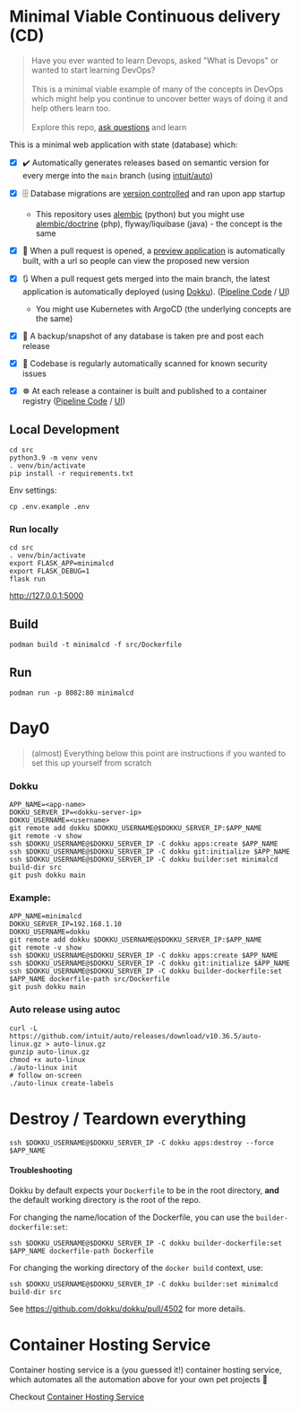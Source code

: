 # Minimal Viable Continuous delivery (CD)

> Have you ever wanted to learn Devops, asked "What is Devops" or wanted to start learning DevOps?<br /><br />
This is a minimal viable example of many of the concepts in DevOps which might help you continue to uncover better ways of doing it and help others learn too. <br /><br />Explore this repo, [ask questions](https://github.com/KarmaComputing/minimalcd/discussions/20) and learn

This is a minimal web application with state (database) which:

- [x] ✔️ Automatically generates releases based on semantic version for every merge into the `main` branch (using [intuit/auto](https://github.com/intuit/auto))
- [x] 🗄️ Database migrations are [version controlled](https://github.com/KarmaComputing/minimalcd/tree/main/src/migrations/versions) and ran upon app startup
    - This repository uses [alembic](https://alembic.sqlalchemy.org/en/latest/) (python) but you might use [alembic/doctrine](https://github.com/doctrine/migrations) (php), flyway/liquibase (java) - the concept is the same
- [x] 🔎 When a pull request is opened, a [preview application](https://github.com/KarmaComputing/minimalcd/actions/workflows/pr-preview.yml) is automatically built, with a url so people can view the proposed new version
- [x] 🔃 When a pull request gets merged into the main branch, the latest application is automatically deployed (using [Dokku](https://dokku.com/)). ([Pipeline Code](https://github.com/KarmaComputing/minimalcd/actions/workflows/deploy.yml) / [UI](https://github.com/KarmaComputing/minimalcd/actions/workflows/deploy.yml))
    - You might use Kubernetes with ArgoCD (the underlying concepts are the same)
- [x] 💾 A backup/snapshot of any database is taken pre and post each release
- [x] 🚨 Codebase is regularly automatically scanned for known security issues
- [x] ☸️ At each release a container is built and published to a container registry ([Pipeline Code](https://github.com/KarmaComputing/minimalcd/blob/main/.github/workflows/publish-container.yaml) / [UI](https://github.com/KarmaComputing/minimalcd/actions/workflows/publish-container.yaml))



## Local Development
```
cd src
python3.9 -m venv venv
. venv/bin/activate
pip install -r requirements.txt
 ```

Env settings:
```
cp .env.example .env
```

### Run locally
```
cd src
. venv/bin/activate
export FLASK_APP=minimalcd
export FLASK_DEBUG=1
flask run
```
http://127.0.0.1:5000

## Build
```
podman build -t minimalcd -f src/Dockerfile
```

## Run
```
podman run -p 8082:80 minimalcd
```

# Day0

> (almost) Everything below this point are instructions if you wanted to set this up yourself from scratch

### Dokku

```
APP_NAME=<app-name>
DOKKU_SERVER_IP=<dokku-server-ip>
DOKKU_USERNAME=<username>
git remote add dokku $DOKKU_USERNAME@$DOKKU_SERVER_IP:$APP_NAME
git remote -v show
ssh $DOKKU_USERNAME@$DOKKU_SERVER_IP -C dokku apps:create $APP_NAME
ssh $DOKKU_USERNAME@$DOKKU_SERVER_IP -C dokku git:initialize $APP_NAME
ssh $DOKKU_USERNAME@$DOKKU_SERVER_IP -C dokku builder:set minimalcd build-dir src
git push dokku main
```

### Example:
```
APP_NAME=minimalcd
DOKKU_SERVER_IP=192.168.1.10
DOKKU_USERNAME=dokku
git remote add dokku $DOKKU_USERNAME@$DOKKU_SERVER_IP:$APP_NAME
git remote -v show
ssh $DOKKU_USERNAME@$DOKKU_SERVER_IP -C dokku apps:create $APP_NAME
ssh $DOKKU_USERNAME@$DOKKU_SERVER_IP -C dokku git:initialize $APP_NAME
ssh $DOKKU_USERNAME@$DOKKU_SERVER_IP -C dokku builder-dockerfile:set $APP_NAME dockerfile-path src/Dockerfile
git push dokku main
```

### Auto release using autoc

```
curl -L https://github.com/intuit/auto/releases/download/v10.36.5/auto-linux.gz > auto-linux.gz
gunzip auto-linux.gz
chmod +x auto-linux
./auto-linux init
# follow on-screen
./auto-linux create-labels
```

# Destroy / Teardown everything

```
ssh $DOKKU_USERNAME@$DOKKU_SERVER_IP -C dokku apps:destroy --force $APP_NAME
```

#### Troubleshooting

Dokku by default expects your `Dockerfile` to be in the root directory, **and**
the default working directory is the root of the repo.

For changing the name/location of the Dockerfile, you can use the `builder-dockerfile:set`:
```
ssh $DOKKU_USERNAME@$DOKKU_SERVER_IP -C dokku builder-dockerfile:set $APP_NAME dockerfile-path Dockerfile
```
For changing the working directory of the `docker build` context, use:
```
ssh $DOKKU_USERNAME@$DOKKU_SERVER_IP -C dokku builder:set minimalcd build-dir src
```
See https://github.com/dokku/dokku/pull/4502 for more details.

# Container Hosting Service

Container hosting service is a (you guessed it!) container hosting service, which automates all the automation above for your own pet projects 🚀

Checkout [Container Hosting Service](https://container-hosting.anotherwebservice.com/?minimalcd)
